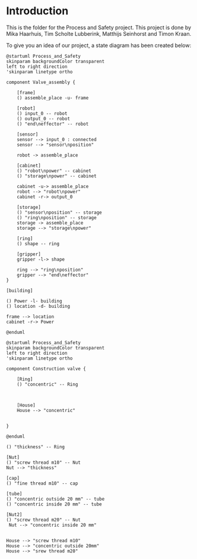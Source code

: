 # Introduction

This is the folder for the Process and Safety project. This project is done by Mika Haarhuis, Tim Scholte Lubberink, Matthijs Seinhorst and Timon Kraan.

To give you an idea of our project, a state diagram has been created below:

```plantuml
@startuml Process_and_Safety
skinparam backgroundColor transparent
left to right direction
'skinparam linetype ortho

component Valve_assembly {
    
    [frame]
    () assemble_place -u- frame

    [robot]
    () input_0 -- robot
    () output_0 -- robot
    () "end\neffector" -- robot

    [sensor]
    sensor --> input_0 : connected
    sensor --> "sensor\nposition"
    
    robot -> assemble_place

    [cabinet]
    () "robot\npower" -- cabinet
    () "storage\npower" -- cabinet
   
    cabinet -u-> assemble_place
    robot --> "robot\npower"
    cabinet -r-> output_0
    
    [storage]
    () "sensor\nposition" -- storage
    () "ring\nposition" -- storage
    storage -> assemble_place
    storage --> "storage\npower"

    [ring]
    () shape -- ring
    
    [gripper]
    gripper -l-> shape
    
    ring --> "ring\nposition"
    gripper --> "end\neffector"
}

[building]

() Power -l- building
() location -d- building

frame --> location
cabinet -r-> Power

@enduml
```
```plantuml
@startuml Process_and_Safety
skinparam backgroundColor transparent
left to right direction
'skinparam linetype ortho

component Construction valve {
    
    [Ring]
    () "concentric" -- Ring



    [House]
    House --> "concentric"

    
}

@enduml
```

    () "thickness" -- Ring

    [Nut]
    () "screw thread m10" -- Nut
    Nut --> "thickness"

    [cap]
    () "fine thread m10" -- cap

    [tube]
    () "concentric outside 20 mm" -- tube
    () "concentric inside 20 mm" -- tube

    [Nut2]
    () "screw thread m20" -- Nut
     Nut --> "concentric inside 20 mm"


    House --> "screw thread m10"
    House --> "concentric outside 20mm"
    House --> "srew thread m20"